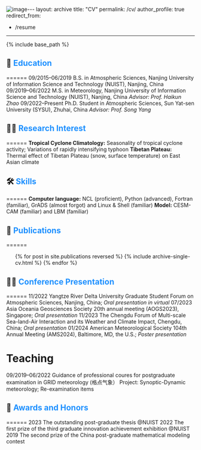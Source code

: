 ![image](https://github.com/caiyh63/caiyh63.github.io/assets/126236549/51963b46-0371-444d-91da-94d190f3be42)---
layout: archive
title: "CV"
permalink: /cv/
author_profile: true
redirect_from:
  - /resume
---

{% include base_path %}

## 🏫 <span style="color:#1E90FF">Education</span>
======
09/2015–06/2019     B.S. in Atmospheric Sciences, Nanjing University of Information Science and Technology (NUIST), Nanjing, China  
09/2019–06/2022	    M.S. in Meteorology, Nanjing University of Information Science and Technology (NUIST), Nanjing, China           _Advisor: Prof. Haikun Zhao_
09/2022–Present	    Ph.D. Student in Atmospheric Sciences, Sun Yat-sen University (SYSU), Zhuhai, China                             _Advisor: Prof. Song Yang_


## 👨‍💻 <span style="color:#1E90FF">Research Interest</span>
======
**Tropical Cyclone Climatology:**
Seasonality of tropical cyclone activity; Variations of rapidly intensifying typhoon
**Tibetan Plateau:**	
Thermal effect of Tibetan Plateau (snow, surface temperature) on East Asian climate
  
## 🛠️ <span style="color:#1E90FF">Skills</span>
======
**Computer language:** NCL (proficient), Python (advanced), Fortran (familiar), GrADS (almost forgot) and Linux & Shell (familiar) 
**Model:** CESM-CAM (familiar) and LBM (familiar)

## 📃 <span style="color:#1E90FF">Publications</span>
======
  <ul>{% for post in site.publications reversed %}
    {% include archive-single-cv.html %}
  {% endfor %}</ul>
  
## 👨🏻‍ <span style="color:#1E90FF">Conference Presentation</span>
======
11/2022		Yangtze River Delta University Graduate Student Forum on Atmospheric Sciences, Nanjing, China; _Oral presentation in virtual_
07/2023		Asia Oceania Geosciences Society 20th annual meeting (AOGS2023), Singapore; _Oral presentation_
11/2023		The Chengdu Forum of Multi-scale Sea-land-Air Interaction and its Weather and Climate Impact, Chengdu, China; _Oral presentation_
01/2024		American Meteorological Society 104th Annual Meeting (AMS2024), Baltimore, MD, the U.S.; _Poster presentation_ 
  
Teaching
======
09/2019–06/2022 Guidance of  professional coures for postgraduate examination in GRID meteorology (格点气象）
                Project: Synoptic-Dynamic meteorology; Re-examination items
  
## 🏅 <span style="color:#1E90FF">Awards and Honors</span>
======
2023 The outstanding post-graduate thesis @NUIST
2022 The first prize of the third graduate innovation achievement exhibition @NUIST
2019 The second prize of the China post-graduate mathematical modeling contest

